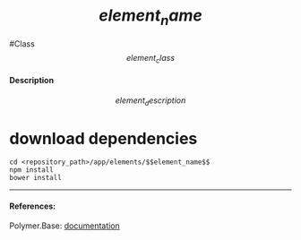 $$element_name$$
=========


#Class
*$$element_class$$*

#### Description
*$$element_description$$*

# download dependencies
```
cd <repository_path>/app/elements/$$element_name$$
npm install
bower install
```

____________
#### References:
Polymer.Base: [documentation](http://polymer.github.io/polymer/)



